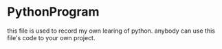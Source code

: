# PythonProgram
this file is used to record my own learing of python.
anybody can use this file's code to your own project.

